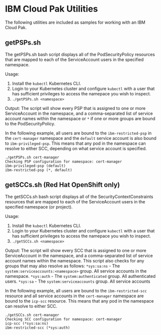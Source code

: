# IBM Cloud Pak Utilities
The following utilities are included as samples for working with an IBM Cloud Pak.

## getPSPs.sh
The getPSPs.sh bash script displays all of the PodSecurityPolicy resources that are 
mapped to each of the ServiceAccount users in the specified namespace.

Usage:
1.  Install the `kubectl` Kubernetes CLI.
2.  Login to your Kubernetes cluster and configure `kubectl` with a user that has sufficient privileges to access the namepace you wish to inspect.
3.  `./getPSPs.sh <namespace>`

Output:
The script will show every PSP that is assigned to one or more ServiceAccount in the namespace, and a comma-separated list of service account names within the namespace or `*` if one or more groups are bound to the PodSecurityPolicy.

In the following example, all users are bound to the `ibm-restricted-psp` in the `cert-manager` namespace and the `default` service account is also bound to `ibm-privileged-psp`. This means that any pod in the namespace can resolve to either SCC, depending on what service account is specified.
```
./getPSPs.sh cert-manager
Checking PSP configuration for namespace: cert-manager
ibm-privileged-psp (default)
ibm-restricted-psp (*, default)
```

## getSCCs.sh (Red Hat OpenShift only)
The getSCCs.sh bash script displays all of the SecurityContextConstraints resources that are 
mapped to each of the ServiceAccount users in the specified namespace (or project).

Usage:
1.  Install the `kubectl` Kubernetes CLI.
2.  Login to your Kubernetes cluster and configure `kubectl` with a user that has sufficient privileges to access the namepace you wish to inspect.
3.  `./getSCCs.sh <namespace>`

Output:
The script will show every SCC that is assigned to one or more ServiceAccount in the namespace, and a comma-separated list of service account names within the namespace.  This script also checks for any groups that may also resolve as follows:
`*sys:sa:ns` - The `system:serviceaccounts:<namespace>` group.  All service accounts in the namespace.
`*sys:auth` - The `system:authenticated` group.  All authenticated users.
`*sys:sa` - The `system:serviceaccounts` group.  All service accounts

In the following example, all users are bound to the `ibm-restricted-scc` resource and all service accounts in the `cert-manager` namespace are bound to the `icp-scc` resource.  This means that any pod in the namespace can resolve to either SCC.
```
./getSCCs.sh cert-manager
Checking SCC configuration for namespace: cert-manager
icp-scc (*sys:sa:ns)
ibm-restricted-scc (*sys:auth)
```